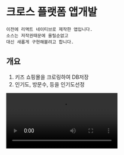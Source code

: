 # 크로스 플랫폼 앱개발

```
이전에 리액트 네이티브로 제작한 앱입니다.
소스는 저작권때문에 올릴순없고
대신 새롭게 구현해볼려고 합니다.
```

##  개요

1. 키즈 쇼핑몰을 크로링하여 DB저장
2. 인기도, 방문수, 등을 인기도선정

![demo](/imgs/react-native-demo-app.webm)

